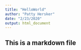 ```yaml
---
title: "HelloWorld"
author: "Patty Hersker"
date: "2/23/2020"
output: html_document
---
```


## This is a markdown file

